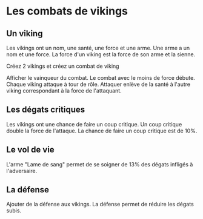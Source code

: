 # Les combats de vikings

## Un viking

Les vikings ont un nom, une santé, une force et une arme.
Une arme a un nom et une force.
La force d'un viking est la force de son arme et la sienne.

Créez 2 vikings
et créez un combat de viking

Afficher le vainqueur du combat. Le combat avec le moins de force débute.
Chaque viking attaque à tour de rôle.
Attaquer enlève de la santé à l'autre viking correspondant à la force de l'attaquant.

## Les dégats critiques

Les vikings ont une chance de faire un coup critique.
Un coup critique double la force de l'attaque.
La chance de faire un coup critique est de 10%.

## Le vol de vie

L'arme "Lame de sang" permet de se soigner de 13% des dégats infligés à l'adversaire.

## La défense

Ajouter de la défense aux vikings.
La défense permet de réduire les dégats subis.